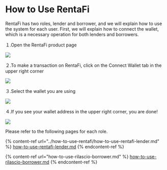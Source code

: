 # How to Use RentaFi

RentaFi has two roles, lender and borrower, and we will explain how to use the system for each user. First, we will explain how to connect the wallet, which is a necessary operation for both lenders and borrowers.

１.Open the RentaFi product page

![](<../../.gitbook/assets/RentaFi\_all\_アートボード 1.png>)

２.To make a transaction on RentaFi, click on the Connect Wallet tab in the upper right corner

![](../../.gitbook/assets/RentaFi\_all-02.png)

３.Select the wallet you are using

![](../../.gitbook/assets/RentaFi\_all-03.png)

４.If you see your wallet address in the upper right corner, you are done!

![](../../.gitbook/assets/RentaFi\_all-04.png)

Please refer to the following pages for each role.

{% content-ref url="../how-to-use-rentafi/how-to-use-rentafi-lender.md" %}
[how-to-use-rentafi-lender.md](../how-to-use-rentafi/how-to-use-rentafi-lender.md)
{% endcontent-ref %}

{% content-ref url="how-to-use-rilascio-borrower.md" %}
[how-to-use-rilascio-borrower.md](how-to-use-rilascio-borrower.md)
{% endcontent-ref %}
